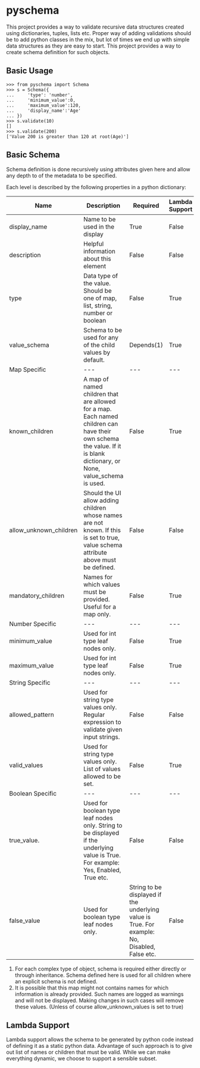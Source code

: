 pyschema
========

This project provides a way to validate recursive data structures created using
dictionaries, tuples, lists etc.  Proper way of adding validations should be
to add python classes in the mix, but lot of times we end up with simple data
structures as they are easy to start.  This project provides a way to create
schema definition for such objects. 

Basic Usage
------------
```
>>> from pyschema import Schema
>>> s = Schema({
...     'type': 'number',
...     'minimum_value':0,
...     'maximum_value':120,
...     'display_name':'Age'
... })
>>> s.validate(10)
[]
>>> s.validate(200)
['Value 200 is greater than 120 at root(Age)']

```


Basic Schema
------------

Schema definition is done recursively using attributes given here and allow any depth to of the metadata to be specified.  

Each level is described by the following properties in a python dictionary:

| Name | Description | Required | Lambda Support | Default |
| ---- | ---- | ---- | ---- | ---- |
| display_name | Name to be used in the display | True | False | n/a |
| description | Helpful information about this element | False | False | Blank string |
| type | Data type of the value. Should be one of map, list, string, number or boolean | False | True | n/a |
| value_schema | Schema to be used for any of the child values by default. | Depends(1) | True | n/a |
| Map Specific | --- | --- | --- | --- |
| known_children | A map of named children that are allowed for a map.  Each named children can have their own schema the value. If it is blank dictionary, or None, value_schema is used. | False | True | Blank Map | 
| allow_unknown_children | Should the UI allow adding children whose names are not known.  If this is set to true, value schema attribute above must be defined. | False | False | False |
| mandatory_children | Names for which values must be provided.  Useful for a map only.	| False | True | No Restrictions | 
| Number Specific | --- | --- | --- | --- |
| minimum_value | Used for int type leaf nodes only. | False | True | No Limit |
| maximum_value	| Used for int type leaf nodes only.| False | True | No Limit | 
| String Specific | --- | --- | --- | --- |
| allowed_pattern | Used for string type values only.  Regular expression to validate given input strings. | False | False | No restrictions |
| valid_values | Used for string type values only.  List of values allowed to be set. | False | True | No restrictions | 
| Boolean Specific | --- | --- | --- | --- |
| true_value. | Used for boolean type leaf nodes only.  String to be displayed if the underlying value is True. For example: Yes, Enabled, True etc. | False | False | True | 
| false_value | Used for boolean type leaf nodes only. | String to be displayed if the underlying value is True. For example: No, Disabled, False etc. | False | False | True |


1. For each complex type of object, schema is required either directly or through inheritance.  Schema defined here is used for all children where an explicit schema is not defined.
2. It is possible that this map might not contains names for which information is already provided.  Such names are logged as warnings and will not be displayed.  Making changes in such cases will remove these values.  (Unless of course allow_unknown_values is set to true)

Lambda Support
--------------

Lambda support allows the schema to be generated by python code instead of defining it as a static python data. Advantage of such approach is to give out list of names or children that must be valid.  While we can make everything dynamic, we choose to support a sensible subset. 


